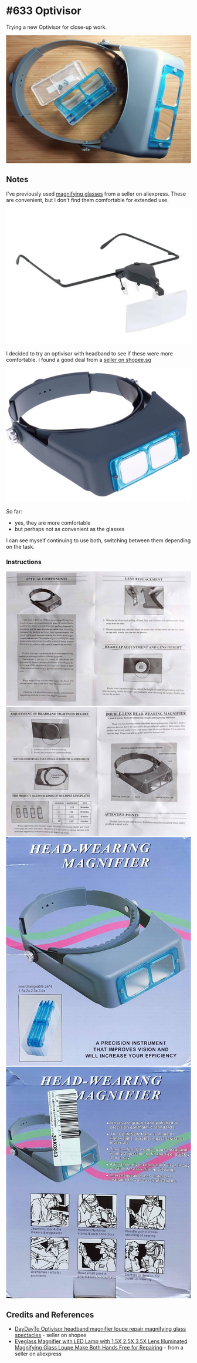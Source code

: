 # #633 Optivisor

Trying a new Optivisor for close-up work.

![Build](./assets/Optivisor_build.jpg?raw=true)

## Notes

I've previously used
[magnifying glasses](https://vi.aliexpress.com/item/1005003223922659.html) from a seller on aliexpress.
These are convenient, but I don't find them comfortable for extended use.

[![product1.jpg](./assets/product1.jpg)](https://vi.aliexpress.com/item/1005003223922659.html)

I decided to try an optivisor with headband to see if these were more comfortable.
I found a good deal from a [seller on shopee.sg](https://shopee.sg/DayDayTo-Optivisor-headband-magnifier-loupe-repair-magnifying-glass-spectacles-sg-i.168390908.23742543221)

[![product2.jpg](./assets/product2.jpg)](https://shopee.sg/DayDayTo-Optivisor-headband-magnifier-loupe-repair-magnifying-glass-spectacles-sg-i.168390908.23742543221)

So far:

* yes, they are more comfortable
* but perhaps not as convenient as the glasses

I can see myself continuing to use both, switching between them depending on the task.

### Instructions

![build01a](./assets/manual-p1.jpg)
![build01a](./assets/manual-p2.jpg)
![product-front](./assets/product-front.jpg)
![product-back](./assets/product-back.jpg)

## Credits and References

* [DayDayTo Optivisor headband magnifier loupe repair magnifying glass spectacles](https://shopee.sg/DayDayTo-Optivisor-headband-magnifier-loupe-repair-magnifying-glass-spectacles-sg-i.168390908.23742543221) - seller on shopee
* [Eyeglass Magnifier with LED Lamp with 1.5X 2.5X 3.5X Lens Illuminated Magnifying Glass Loupe Make Both Hands Free for Repairing](https://vi.aliexpress.com/item/1005003223922659.html) - from a seller on aliexpress
